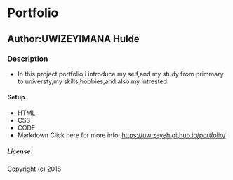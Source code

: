 # Portfolio
## Author:UWIZEYIMANA Hulde
### Description
* In this project portfolio,i introduce my self,and my study from primmary to universty,my skills,hobbies,and also my intrested.
#### Setup
* HTML
* CSS
* CODE
* Markdown
Click here for more info: https://uwizeyeh.github.io/portfolio/
##### License
Copyright (c) 2018 

